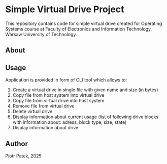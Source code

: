 # Simple Virtual Drive Project

This repository contains code for simple virtual drive created for Operating Systems course at Faculty of Electronics and Information Technology, Warsaw University of Technology.

## About


## Usage
Application is provided in form of CLI tool which allows to:
1. Create a virtual drive in single file with given name and size (in bytes)
2. Copy file from host system into virtual drive
3. Copy file from virtual drive into host system
4. Remove file from virtual drive
5. Delete virtual drive
6. Display information about current usage (list of following drive blocks with information about: adress, block type, size, state)
7. Display information about drive

## Author
Piotr Patek, 2025